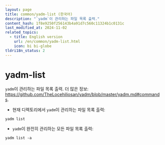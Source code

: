 ```yaml
---
layout: page
title: common/yadm-list (한국어)
description: "`yadm`이 관리하는 파일 목록 출력."
content_hash: 1f8e9250f256143b4a91d7c560c11324b1c0131c
last_modified_at: 2024-11-02
related_topics:
  - title: English version
    url: /en/common/yadm-list.html
    icon: bi bi-globe
tldri18n_status: 2
---
```

# yadm-list

`yadm`이 관리하는 파일 목록 출력.
더 많은 정보: <https://github.com/TheLocehiliosan/yadm/blob/master/yadm.md#commands>.

- 현재 디렉토리에서 `yadm`이 관리하는 파일 목록 출력:

`yadm list`

- `yadm`이 완전히 관리하는 모든 파일 목록 출력:

`yadm list -a`
